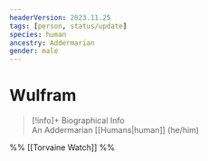 ```yaml
---
headerVersion: 2023.11.25
tags: [person, status/update]
species: human
ancestry: Addermarian
gender: male
---
```

# Wulfram
>[!info]+ Biographical Info  
> An Addermarian [[Humans|human]] (he/him)

%% [[Torvaine Watch]] %%